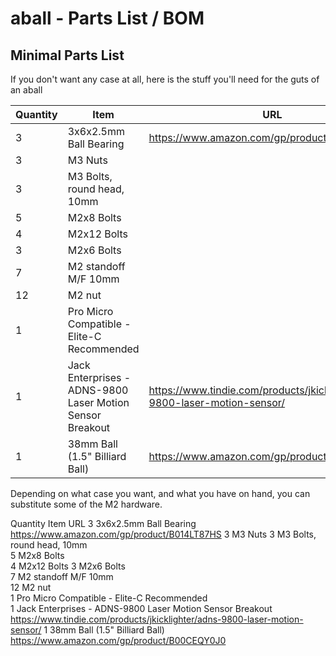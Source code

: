 # aball - Parts List / BOM

## Minimal Parts List
If you don't want any case at all, here is the stuff you'll need for the guts of an aball

Quantity|Item|URL
---|---|---
3|3x6x2.5mm Ball Bearing|https://www.amazon.com/gp/product/B014LT87HS
3|M3 Nuts|
3|M3 Bolts, round head, 10mm|
5|M2x8 Bolts|
4|M2x12 Bolts|
3|M2x6 Bolts|
7|M2 standoff M/F 10mm|
12|M2 nut |
1|Pro Micro Compatible - Elite-C Recommended|
1|Jack Enterprises - ADNS-9800 Laser Motion Sensor Breakout|https://www.tindie.com/products/jkicklighter/adns-9800-laser-motion-sensor/
1|38mm Ball (1.5" Billiard Ball)|https://www.amazon.com/gp/product/B00CEQY0J0


Depending on what case you want, and what you have on hand, you can substitute some of the M2 hardware.  

Quantity	Item	URL
3	3x6x2.5mm Ball Bearing	https://www.amazon.com/gp/product/B014LT87HS
3	M3 Nuts	
3	M3 Bolts, round head, 10mm	
5	M2x8 Bolts	
4	M2x12 Bolts	
3	M2x6 Bolts	
7	M2 standoff M/F 10mm	
12	M2 nut	
1	Pro Micro Compatible - Elite-C Recommended	
1	Jack Enterprises - ADNS-9800 Laser Motion Sensor Breakout	https://www.tindie.com/products/jkicklighter/adns-9800-laser-motion-sensor/
1	38mm Ball (1.5" Billiard Ball)	https://www.amazon.com/gp/product/B00CEQY0J0
